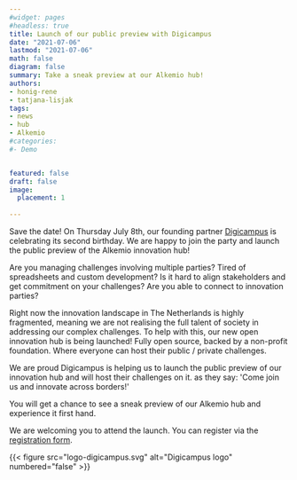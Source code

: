 ```yaml
---
#widget: pages
#headless: true
title: Launch of our public preview with Digicampus
date: "2021-07-06"
lastmod: "2021-07-06"
math: false
diagram: false
summary: Take a sneak preview at our Alkemio hub!
authors:
- honig-rene
- tatjana-lisjak
tags:
- news
- hub
- Alkemio
#categories:
#- Demo


featured: false
draft: false
image:
  placement: 1
  
---
```

Save the date! On Thursday July 8th, our founding partner [Digicampus](https://digicampus.tech/) is celebrating its second birthday. We are happy to join the party and launch the public preview of the Alkemio innovation hub!

Are you managing challenges involving multiple parties? Tired of spreadsheets and custom development? Is it hard to align stakeholders and get commitment on your challenges? Are you able to connect to innovation parties?

Right now the innovation landscape in The Netherlands is highly fragmented, meaning we are not realising the full talent of society in addressing our complex challenges.
To help with this, our new open innovation hub is being launched! Fully open source, backed by a non-profit foundation. Where everyone can host their public / private challenges.

We are proud Digicampus is helping us to launch the public preview of our innovation hub and will host their challenges on it. as they say: 'Come join us and innovate across borders!'

You will get a chance to see a sneak preview of our Alkemio hub and experience it first hand.

We are welcoming you to attend the launch. You can register via the [registration form](https://tech.us3.list-manage.com/subscribe?u=1b4edf17a4115ac471e74491f&id=20e5172455).

{{< figure src="logo-digicampus.svg" alt="Digicampus logo" numbered="false" >}}


